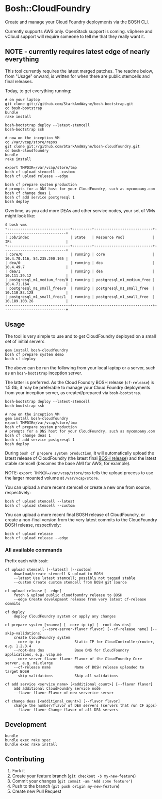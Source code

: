 # Bosh::CloudFoundry

Create and manage your Cloud Foundry deployments via the BOSH CLI.

Currently supports AWS only. OpenStack support is coming. vSphere and vCloud support will require someone to tell me that they really want it.

## NOTE - currently requires latest edge of nearly everything

This tool currently requires the latest merged patches. The readme below, from "Usage" onward, is written for when there are public stemcells and final releases.

Today, to get everything running:

```
# on your laptop
git clone git://github.com/StarkAndWayne/bosh-bootstrap.git
cd bosh-bootstrap
bundle
rake install

bosh-bootstrap deploy --latest-stemcell
bosh-bootstrap ssh

# now on the inception VM
cd /var/vcap/store/repos
git clone git://github.com/StarkAndWayne/bosh-cloudfoundry.git
cd bosh-cloudfoundry
bundle
rake install

export TMPDIR=/var/vcap/store/tmp
bosh cf upload stemcell --custom
bosh cf upload release --edge

bosh cf prepare system production
# prompts for a DNS host for your CloudFoundry, such as mycompany.com
bosh cf change deas 1
bosh cf add service postgresql 1
bosh deploy
```

Overtime, as you add more DEAs and other service nodes, your set of VMs might look like:

```
$ bosh vms
+-----------------------------+---------+---------------------------+-----------------------------+
| Job/index                   | State   | Resource Pool             | IPs                         |
+-----------------------------+---------+---------------------------+-----------------------------+
| core/0                      | running | core                      | 10.4.70.116, 54.235.200.165 |
| dea/0                       | running | dea                       | 10.4.49.7                   |
| dea/1                       | running | dea                       | 10.111.39.12                |
| postgresql_m1_medium_free/0 | running | postgresql_m1_medium_free | 10.4.71.164                 |
| postgresql_m1_small_free/0  | running | postgresql_m1_small_free  | 10.110.83.128               |
| postgresql_m1_small_free/1  | running | postgresql_m1_small_free  | 10.189.103.26               |
+-----------------------------+---------+---------------------------+-----------------------------+
```


## Usage

The tool is very simple to use and to get CloudFoundry deployed on a small set of initial servers.

```
gem install bosh-cloudfoundry
bosh cf prepare system demo
bosh cf deploy
```

The above can be run the following from your local laptop or a server, such as an `bosh-bootstrap` inception server. 

The latter is preferred. As the Cloud Foundry BOSH release (`cf-release`) is 1.5 Gb, it may be preferable to manage your Cloud Foundry deployments from your inception server, as created/prepared via `bosh-bootstrap`.

```
bosh-bootstrap deploy --latest-stemcell
bosh-bootstrap ssh

# now on the inception VM
gem install bosh-cloudfoundry
export TMPDIR=/var/vcap/store/tmp
bosh cf prepare system production
# prompts for a DNS host for your CloudFoundry, such as mycompany.com
bosh cf change deas 1
bosh cf add service postgresql 1
bosh deploy
```

During `bosh cf prepare system production`, it will automatically upload the latest release of CloudFoundry (the latest final [BOSH release](http://github.com/cloudfoundry/cf-release)) and the latest stable stemcell (becomes the base AMI for AWS, for example).

NOTE: `export TMPDIR=/var/vcap/store/tmp` tells the upload process to use the larger mounted volume at `/var/vcap/store`. 

You can upload a more recent stemcell or create a new one from source, respectively:

```
bosh cf upload stemcell --latest
bosh cf upload stemcell --custom
```

You can upload a more recent final BOSH release of CloudFoundry, or create a non-final version from the very latest commits to the CloudFoundry BOSH release, respectively:

```
bosh cf upload release
bosh cf upload release --edge
```

### All available commands

Prefix each with `bosh`:

```
cf upload stemcell [--latest] [--custom] 
    download/create stemcell & upload to BOSH 
    --latest Use latest stemcell; possibly not tagged stable 
    --custom Create custom stemcell from BOSH git source 

cf upload release [--edge] 
    fetch & upload public cloudfoundry release to BOSH 
    --edge Create development release from very latest cf-release commits 

cf deploy 
    deploy CloudFoundry system or apply any changes 

cf prepare system [<name>] [--core-ip ip] [--root-dns dns] 
                 [--core-server-flavor flavor] [--cf-release name] [--skip-validations] 
    create CloudFoundry system 
    --core-ip ip                Static IP for CloudController/router, e.g. 1.2.3.4 
    --root-dns dns              Base DNS for CloudFoundry applications, e.g. vcap.me 
    --core-server-flavor flavor Flavor of the CloudFoundry Core server, e.g. m1.xlarge 
    --cf-release name           Name of BOSH release uploaded to target BOSH 
    --skip-validations          Skip all validations 

cf add service <service_name> [<additional_count>] [--flavor flavor] 
    add additional CloudFoundry service node 
    --flavor flavor Flavor of new serverice server 

cf change deas [<additional_count>] [--flavor flavor] 
    change the number/flavor of DEA servers (servers that run CF apps) 
    --flavor flavor Change flavor of all DEA servers
```

## Development

```
bundle
bundle exec rake spec
bundle exec rake install
```

## Contributing

1. Fork it
2. Create your feature branch (`git checkout -b my-new-feature`)
3. Commit your changes (`git commit -am 'Add some feature'`)
4. Push to the branch (`git push origin my-new-feature`)
5. Create new Pull Request
